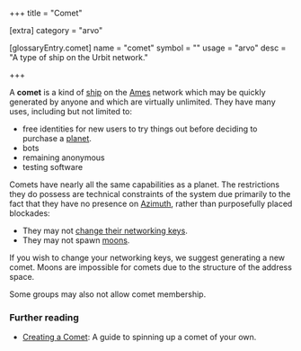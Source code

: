 +++
title = "Comet"

[extra]
category = "arvo"

[glossaryEntry.comet]
name = "comet"
symbol = ""
usage = "arvo"
desc = "A type of ship on the Urbit network."

+++

A **comet** is a kind of [ship](/reference/glossary/ship) on the [Ames](/reference/glossary/ames) network which
may be quickly generated by anyone and which are virtually unlimited. They have
many uses, including but not limited to:
- free identities for new users to try things out before deciding to purchase a [planet](/reference/glossary/planet).
- bots
- remaining anonymous
- testing software

Comets have nearly all the same capabilities as a planet. The restrictions they
do possess are technical constraints of the system due primarily to the fact
that they have no presence on [Azimuth](/reference/glossary/azimuth), rather
than purposefully placed blockades:

- They may not [change their networking keys](/reference/glossary/bridge).
- They may not spawn [moons](/reference/glossary/moon).
 
If you wish to change your networking keys, we suggest generating a new comet.
Moons are impossible for comets due to the structure of the address space.

Some groups may also not allow comet membership.

### Further reading

- [Creating a Comet](https://urbit.org/getting-started/cli): A guide to spinning up a comet of your own.
